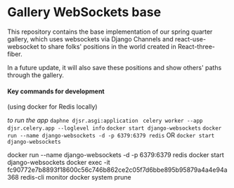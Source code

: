 # Gallery WebSockets base

This repository contains the base implementation of our spring quarter gallery, which uses websockets via Django Channels and react-use-websocket to share folks' positions in the world created in React-three-fiber.

In a future update, it will also save these positions and show others' paths through the gallery.

#### Key commands for development
(using docker for Redis locally)

*to run the app*
`daphne djsr.asgi:application `
`celery worker --app djsr.celery.app --loglevel info`
`docker start django-websockets`
`docker run --name django-websockets -d -p 6379:6379 redis`  OR `docker start django-websockets`

docker run --name django-websockets -d -p 6379:6379 redis
docker start django-websockets
docker exec -it fc90772e7b8893f18600c56c746b862ce2c05f7d6bbe895b95879a4a4e94a368 redis-cli
monitor
docker system prune
